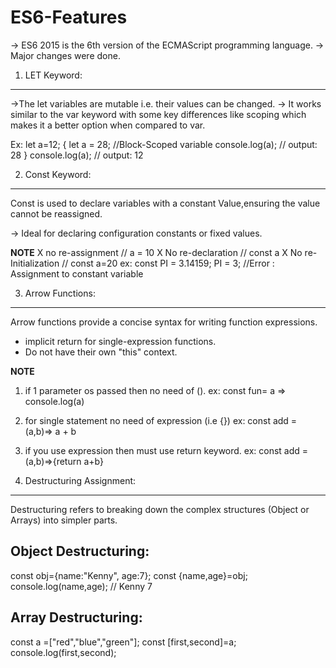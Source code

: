 # ES6-Features

-> ES6 2015 is the 6th version of the ECMAScript programming language.
-> Major changes were done.

1. LET Keyword:

---

->The let variables are mutable i.e. their values can be changed.
-> It works similar to the var keyword with some key differences like scoping which makes it a better option when compared to var.

Ex:
let a=12;
{
let a = 28; //Block-Scoped variable
console.log(a); // output: 28
}
console.log(a); // output: 12

2. Const Keyword:

---

Const is used to declare variables with a constant Value,ensuring the value cannot be reassigned.

-> Ideal for declaring configuration constants or fixed values.

**NOTE**
X no re-assignment // a = 10
X No re-declaration // const a
X No re-Initialization // const a=20
ex: const PI = 3.14159;
PI = 3; //Error : Assignment to constant variable

3. Arrow Functions:

---

Arrow functions provide a concise syntax for writing function expressions.

- implicit return for single-expression functions.
- Do not have their own "this" context.

**NOTE**

1. if 1 parameter os passed then no need of ().
   ex: const fun= a => console.log(a)
2. for single statement no need of expression (i.e {})
   ex: const add = (a,b)=> a + b
3. if you use expression then must use return keyword.
   ex: const add =(a,b)=>{return a+b}

4. Destructuring Assignment:

---

Destructuring refers to breaking down the complex structures (Object or Arrays) into simpler parts.

## Object Destructuring:

const obj={name:"Kenny", age:7};
const {name,age}=obj;
console.log(name,age); // Kenny 7

## Array Destructuring:

const a =["red","blue","green"];
const [first,second]=a;
console.log(first,second);
